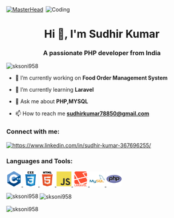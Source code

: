 <a href="https://rishavchanda.io">
    <img src="https://www.optimalvirtualemployee.com/wp-content/uploads/2018/09/optimal_virtual_employee_php_developer-1.png" width="100%" height="300px"alt="MasterHead">
</a>
<img align="right" alt="Coding" width="400" src="https://cdn.dribbble.com/users/1162077/screenshots/3848914/programmer.gif">
<h1 align="center">Hi 👋, I'm Sudhir Kumar</h1>
<h3 align="center">A passionate PHP developer from India</h3>



<p align="left"> <img src="https://komarev.com/ghpvc/?username=sksoni958&label=Profile%20views&color=0e75b6&style=flat" alt="sksoni958" /> </p>

- 🔭 I’m currently working on **Food Order Management System**

- 🌱 I’m currently learning **Laravel**

- 💬 Ask me about **PHP,MYSQL**

- 📫 How to reach me **sudhirkumar78850@gmail.com**

<h3 align="left">Connect with me:</h3>
<p align="left">
<a href="https://linkedin.com/in/https://www.linkedin.com/in/sudhir-kumar-367696255/" target="blank"><img align="center" src="https://raw.githubusercontent.com/rahuldkjain/github-profile-readme-generator/master/src/images/icons/Social/linked-in-alt.svg" alt="https://www.linkedin.com/in/sudhir-kumar-367696255/" height="30" width="40" /></a>
</p>

<h3 align="left">Languages and Tools:</h3>
<p align="left"> <a href="https://www.w3schools.com/cpp/" target="_blank" rel="noreferrer"> <img src="https://raw.githubusercontent.com/devicons/devicon/master/icons/cplusplus/cplusplus-original.svg" alt="cplusplus" width="40" height="40"/> </a> <a href="https://www.w3schools.com/css/" target="_blank" rel="noreferrer"> <img src="https://raw.githubusercontent.com/devicons/devicon/master/icons/css3/css3-original-wordmark.svg" alt="css3" width="40" height="40"/> </a> <a href="https://www.w3.org/html/" target="_blank" rel="noreferrer"> <img src="https://raw.githubusercontent.com/devicons/devicon/master/icons/html5/html5-original-wordmark.svg" alt="html5" width="40" height="40"/> </a> <a href="https://developer.mozilla.org/en-US/docs/Web/JavaScript" target="_blank" rel="noreferrer"> <img src="https://raw.githubusercontent.com/devicons/devicon/master/icons/javascript/javascript-original.svg" alt="javascript" width="40" height="40"/> </a> <a href="https://laravel.com/" target="_blank" rel="noreferrer"> <img src="https://raw.githubusercontent.com/devicons/devicon/master/icons/laravel/laravel-plain-wordmark.svg" alt="laravel" width="40" height="40"/> </a> <a href="https://www.mysql.com/" target="_blank" rel="noreferrer"> <img src="https://raw.githubusercontent.com/devicons/devicon/master/icons/mysql/mysql-original-wordmark.svg" alt="mysql" width="40" height="40"/> </a> <a href="https://www.php.net" target="_blank" rel="noreferrer"> <img src="https://raw.githubusercontent.com/devicons/devicon/master/icons/php/php-original.svg" alt="php" width="40" height="40"/> </a> </p>

<p><img align="left" src="https://github-readme-stats.vercel.app/api/top-langs?username=sksoni958&show_icons=true&locale=en&layout=compact" alt="sksoni958" /></p>

<p>&nbsp;<img align="center" src="https://github-readme-stats.vercel.app/api?username=sksoni958&show_icons=true&locale=en" alt="sksoni958" /></p>

<p><img align="center" src="https://github-readme-streak-stats.herokuapp.com/?user=sksoni958&" alt="sksoni958" /></p>
